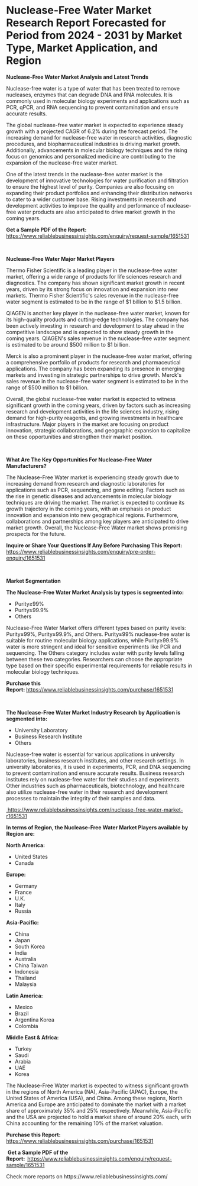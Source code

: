 <p><h1>Nuclease-Free Water Market Research Report Forecasted for Period from 2024 -  2031 by Market Type, Market Application, and Region</h1></p><p><strong>Nuclease-Free Water Market Analysis and Latest Trends</strong></p>
<p><p>Nuclease-free water is a type of water that has been treated to remove nucleases, enzymes that can degrade DNA and RNA molecules. It is commonly used in molecular biology experiments and applications such as PCR, qPCR, and RNA sequencing to prevent contamination and ensure accurate results.</p><p>The global nuclease-free water market is expected to experience steady growth with a projected CAGR of 6.2% during the forecast period. The increasing demand for nuclease-free water in research activities, diagnostic procedures, and biopharmaceutical industries is driving market growth. Additionally, advancements in molecular biology techniques and the rising focus on genomics and personalized medicine are contributing to the expansion of the nuclease-free water market.</p><p>One of the latest trends in the nuclease-free water market is the development of innovative technologies for water purification and filtration to ensure the highest level of purity. Companies are also focusing on expanding their product portfolios and enhancing their distribution networks to cater to a wider customer base. Rising investments in research and development activities to improve the quality and performance of nuclease-free water products are also anticipated to drive market growth in the coming years.</p></p>
<p><strong>Get a Sample PDF of the Report:&nbsp;</strong> <a href="https://www.reliablebusinessinsights.com/enquiry/request-sample/1651531">https://www.reliablebusinessinsights.com/enquiry/request-sample/1651531</a></p>
<p>&nbsp;</p>
<p><strong>Nuclease-Free Water Major Market Players</strong></p>
<p><p>Thermo Fisher Scientific is a leading player in the nuclease-free water market, offering a wide range of products for life sciences research and diagnostics. The company has shown significant market growth in recent years, driven by its strong focus on innovation and expansion into new markets. Thermo Fisher Scientific's sales revenue in the nuclease-free water segment is estimated to be in the range of $1 billion to $1.5 billion.</p><p>QIAGEN is another key player in the nuclease-free water market, known for its high-quality products and cutting-edge technologies. The company has been actively investing in research and development to stay ahead in the competitive landscape and is expected to show steady growth in the coming years. QIAGEN's sales revenue in the nuclease-free water segment is estimated to be around $500 million to $1 billion.</p><p>Merck is also a prominent player in the nuclease-free water market, offering a comprehensive portfolio of products for research and pharmaceutical applications. The company has been expanding its presence in emerging markets and investing in strategic partnerships to drive growth. Merck's sales revenue in the nuclease-free water segment is estimated to be in the range of $500 million to $1 billion.</p><p>Overall, the global nuclease-free water market is expected to witness significant growth in the coming years, driven by factors such as increasing research and development activities in the life sciences industry, rising demand for high-purity reagents, and growing investments in healthcare infrastructure. Major players in the market are focusing on product innovation, strategic collaborations, and geographic expansion to capitalize on these opportunities and strengthen their market position.</p></p>
<p>&nbsp;</p>
<p><strong>What Are The Key Opportunities For Nuclease-Free Water Manufacturers?</strong></p>
<p><p>The Nuclease-Free Water market is experiencing steady growth due to increasing demand from research and diagnostic laboratories for applications such as PCR, sequencing, and gene editing. Factors such as the rise in genetic diseases and advancements in molecular biology techniques are driving the market. The market is expected to continue its growth trajectory in the coming years, with an emphasis on product innovation and expansion into new geographical regions. Furthermore, collaborations and partnerships among key players are anticipated to drive market growth. Overall, the Nuclease-Free Water market shows promising prospects for the future.</p></p>
<p><strong>Inquire or Share Your Questions If Any Before Purchasing This Report:</strong> <a href="https://www.reliablebusinessinsights.com/enquiry/pre-order-enquiry/1651531">https://www.reliablebusinessinsights.com/enquiry/pre-order-enquiry/1651531</a></p>
<p>&nbsp;</p>
<p><strong>Market Segmentation</strong></p>
<p><strong>The Nuclease-Free Water Market Analysis by types is segmented into:</strong></p>
<p><ul><li>Purity≥99%</li><li>Purity≥99.9%</li><li>Others</li></ul></p>
<p><p>Nuclease-Free Water Market offers different types based on purity levels: Purity≥99%, Purity≥99.9%, and Others. Purity≥99% nuclease-free water is suitable for routine molecular biology applications, while Purity≥99.9% water is more stringent and ideal for sensitive experiments like PCR and sequencing. The Others category includes water with purity levels falling between these two categories. Researchers can choose the appropriate type based on their specific experimental requirements for reliable results in molecular biology techniques.</p></p>
<p><strong>Purchase this Report:&nbsp;</strong><a href="https://www.reliablebusinessinsights.com/purchase/1651531">https://www.reliablebusinessinsights.com/purchase/1651531</a></p>
<p>&nbsp;</p>
<p><strong>The Nuclease-Free Water Market Industry Research by Application is segmented into:</strong></p>
<p><ul><li>University Laboratory</li><li>Business Research Institute</li><li>Others</li></ul></p>
<p><p>Nuclease-free water is essential for various applications in university laboratories, business research institutes, and other research settings. In university laboratories, it is used in experiments, PCR, and DNA sequencing to prevent contamination and ensure accurate results. Business research institutes rely on nuclease-free water for their studies and experiments. Other industries such as pharmaceuticals, biotechnology, and healthcare also utilize nuclease-free water in their research and development processes to maintain the integrity of their samples and data.</p></p>
<p><a href="https://www.reliablebusinessinsights.com/nuclease-free-water-market-r1651531">&nbsp;https://www.reliablebusinessinsights.com/nuclease-free-water-market-r1651531</a></p>
<p><strong>In terms of Region, the Nuclease-Free Water Market Players available by Region are:</strong></p>
<p>
    <p> <strong> North America: </strong>
        <ul>
            <li>United States</li>
            <li>Canada</li>
        </ul>
        </p> 
    <p> <strong> Europe: </strong>
        <ul>
            <li>Germany</li>
            <li>France</li>
            <li>U.K.</li>
            <li>Italy</li>
            <li>Russia</li>
        </ul>
        </p> 
    <p> <strong> Asia-Pacific: </strong>
        <ul>
            <li>China</li>
            <li>Japan</li>
            <li>South Korea</li>
            <li>India</li>
            <li>Australia</li>
            <li>China Taiwan</li>
            <li>Indonesia</li>
            <li>Thailand</li>
            <li>Malaysia</li>
        </ul>
        </p> 
    <p> <strong> Latin America: </strong>
        <ul>
            <li>Mexico</li>
            <li>Brazil</li>
            <li>Argentina Korea</li>
            <li>Colombia</li>
        </ul>
        </p> 
    <p> <strong> Middle East & Africa: </strong>
        <ul>
            <li>Turkey</li>
            <li>Saudi</li>
            <li>Arabia</li>
            <li>UAE</li>
            <li>Korea</li>
        </ul>
    </p>
    </p>
<p><p>The Nuclease-Free Water market is expected to witness significant growth in the regions of North America (NA), Asia-Pacific (APAC), Europe, the United States of America (USA), and China. Among these regions, North America and Europe are anticipated to dominate the market with a market share of approximately 35% and 25% respectively. Meanwhile, Asia-Pacific and the USA are projected to hold a market share of around 20% each, with China accounting for the remaining 10% of the market valuation.</p></p>
<p><strong>Purchase this Report: </strong><a href="https://www.reliablebusinessinsights.com/purchase/1651531">https://www.reliablebusinessinsights.com/purchase/1651531</a></p>
<p>&nbsp;<strong>Get a Sample PDF of the Report:&nbsp;&nbsp;</strong><a href="https://www.reliablebusinessinsights.com/enquiry/request-sample/1651531">https://www.reliablebusinessinsights.com/enquiry/request-sample/1651531</a></p>
<p><strong></strong></p>
<p>Check more reports on https://www.reliablebusinessinsights.com/</p>